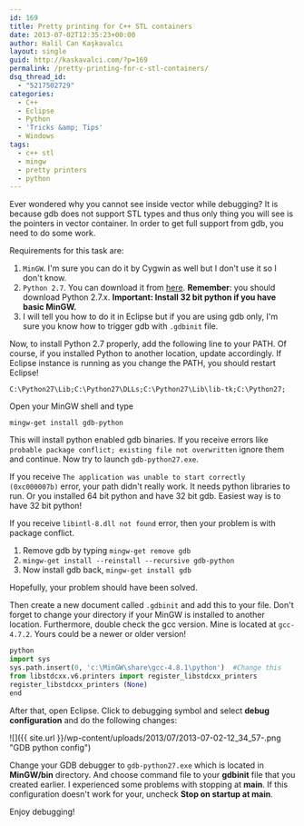 ```yaml
---
id: 169
title: Pretty printing for C++ STL containers
date: 2013-07-02T12:35:23+00:00
author: Halil Can Kaşkavalcı
layout: single
guid: http://kaskavalci.com/?p=169
permalink: /pretty-printing-for-c-stl-containers/
dsq_thread_id:
  - "5217502729"
categories:
  - C++
  - Eclipse
  - Python
  - 'Tricks &amp; Tips'
  - Windows
tags:
  - c++ stl
  - mingw
  - pretty printers
  - python
---
```

Ever wondered why you cannot see inside vector while debugging? It is because gdb does not support STL types and thus only thing you will see is the pointers in vector container. In order to get full support from gdb, you need to do some work.

Requirements for this task are:

  1. `MinGW`. I'm sure you can do it by Cygwin as well but I don't use it so I don't know.
  2. `Python 2.7`. You can download it from [here](https://www.python.org/downloads). **Remember**: you should download Python 2.7.x. **Important: Install 32 bit python if you have basic MinGW.**
  3. I will tell you how to do it in Eclipse but if you are using gdb only, I'm sure you know how to trigger gdb with `.gdbinit` file.

Now, to install Python 2.7 properly, add the following line to your PATH. Of course, if you installed Python to another location, update accordingly. If Eclipse instance is running as you change the PATH, you should restart Eclipse!

`C:\Python27\Lib;C:\Python27\DLLs;C:\Python27\Lib\lib-tk;C:\Python27;`

Open your MinGW shell and type

`mingw-get install gdb-python`

This will install python enabled gdb binaries. If you receive errors like `probable package conflict; existing file not overwritten` ignore them and continue. Now try to launch `gdb-python27.exe`.

If you receive `The application was unable to start correctly (0xc000007b)` error, your path didn't really work. It needs python libraries to run. Or you installed 64 bit python and have 32 bit gdb. Easiest way is to have 32 bit python!

If you receive `libintl-8.dll not found` error, then your problem is with package conflict.


  1. Remove gdb by typing `mingw-get remove gdb`
  2. `mingw-get install --reinstall --recursive gdb-python`
  3. Now install gdb back, `mingw-get install gdb`

Hopefully, your problem should have been solved.

Then create a new document called `.gdbinit` and add this to your file. Don't forget to change your directory if your MinGW is installed to another location. Furthermore, double check the gcc version. Mine is located at `gcc-4.7.2`. Yours could be a newer or older version!

```python
python
import sys
sys.path.insert(0, 'c:\MinGW\share\gcc-4.8.1\python')  #Change this
from libstdcxx.v6.printers import register_libstdcxx_printers
register_libstdcxx_printers (None)
end
```

After that, open Eclipse. Click to debugging symbol and select **debug configuration** and do the following changes:

![]({{ site.url }}/wp-content/uploads/2013/07/2013-07-02-12_34_57-.png "GDB python config")

Change your GDB debugger to `gdb-python27.exe` which is located in **MinGW/bin** directory. And choose command file to your **gdbinit** file that you created earlier. I experienced some problems with stopping at **main**. If this configuration doesn't work for your, uncheck **Stop on startup at main**.

Enjoy debugging!
